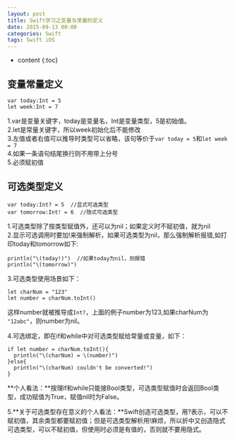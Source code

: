 ```yaml
---
layout: post
title: Swift学习之变量与常量的定义
date: 2015-09-13 00:00
categories: Swift
tags: Swift iOS
---
```


* content
{:toc}

## 变量常量定义  

	var today:Int = 5  
	let week:Int = 7  

1.var是变量关键字，today是变量名，Int是变量类型，5是初始值。  
2.let是常量关键字，所以week初始化后不能修改  
3.左值或者右值可以推导时类型可以省略，该句等价于`var today = 5`和`let week = 7`  
4.如果一条语句结尾换行则不用带上分号  
5.必须赋初值  

## 可选类型定义  
	
	var today:Int? = 5  //显式可选类型  
	var tomorrow:Int! = 6  //隐式可选类型

1.可选类型除了按类型赋值外，还可以为nil；如果定义时不赋初值，就为nil  
2.显示可选调用时要加!来强制解析，如果可选类型为nil，那么强制解析报错,如打印today和tomorrow如下:  

	println("\(today!)")  //如果today为nil，则报错  
	println("\(tomorrow)")  

3.可选类型使用场景如下：  
	
	let charNum = "123"  
	let number = charNum.toInt()  

这样number就被推导成`Int?`，上面的例子number为123,如果charNum为 `"12abc"`，则number为nil。

4.可选绑定，即在if和while中对可选类型赋给常量或变量，如下：  
	
	if let number = charNum.toInt(){
	  println("\(charNum) = \(number)")
	}else{
	  println("\(charNum) couldn't be converted!")
	}

**个人看法：**按理if和while只能接Bool类型，可选类型赋值时会返回Bool类型，成功赋值为True，赋值nil时为False。  

5.**关于可选类型存在意义的个人看法：**Swift创造可选类型，用?表示，可以不赋初值，其余类型都要赋初值；但是可选类型解析用!麻烦，所以折中又创造隐式可选类型，可以不赋初值，但使用时必须是有值的，否则就不要用隐式。  



